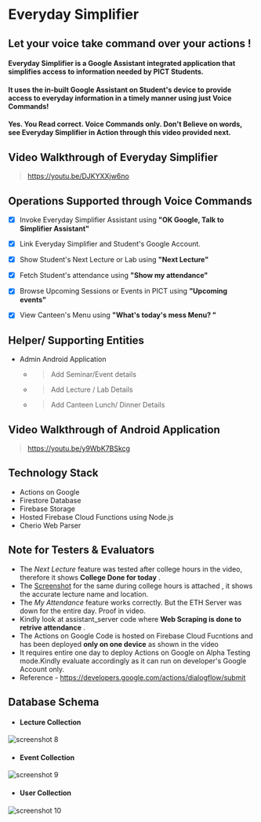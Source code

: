 # Everyday Simplifier 
## Let your voice take command over your actions !

#### Everyday Simplifier is a Google Assistant integrated application that simplifies access to information needed by PICT Students.
#### It uses the in-built Google Assistant on Student's device to provide access to everyday information in a timely manner using just Voice Commands!

#### Yes. You Read correct. Voice Commands only. Don't Believe on words, see Everyday Simplifier in Action through this video provided next.

## Video Walkthrough of Everyday Simplifier
> https://youtu.be/DJKYXXjw6no

## Operations Supported through Voice Commands

- [x] Invoke Everyday Simplifier Assistant using **"OK Google, Talk to Simplifier Assistant"**

- [x] Link Everyday Simplifier and Student's Google Account.

- [x] Show Student's Next Lecture or Lab using **"Next Lecture"**

- [x] Fetch Student's attendance using **"Show my attendance"**

- [x] Browse Upcoming Sessions or Events in PICT using **"Upcoming events"**

- [x] View Canteen's Menu using **"What's today's mess Menu? "**

## Helper/ Supporting Entities

- Admin Android Application
  -  > Add Seminar/Event details 
  -  > Add Lecture / Lab Details
  -  > Add Canteen Lunch/ Dinner Details

## Video Walkthrough of Android Application

> https://youtu.be/y9WbK7BSkcg

## Technology Stack

- Actions on Google
- Firestore Database
- Firebase Storage
- Hosted Firebase Cloud Functions using Node.js
- Cherio Web Parser

## Note for Testers & Evaluators

- The _Next Lecture_ feature was tested after college hours in the video, therefore it shows __College Done for today__ .
- The [Screenshot](https://image.ibb.co/dqzixe/Whats_App_Image_2018_08_17_at_07_03_15.jpg) for the same during college hours is attached  , it shows the accurate lecture name and location.
- The _My Attendance_ feature works correctly. But the ETH Server was down for the entire day. Proof in video.
- Kindly look at assistant_server code where __Web Scraping is done to retrive attendance__ .
- The Actions on Google Code is hosted on Firebase Cloud Fucntions and has been deployed __only on one device__ as shown in the video
- It requires entire one day to deploy Actions on Google on Alpha Testing mode.Kindly evaluate accordingly as it can run on developer's   Google Account only.
- Reference - https://developers.google.com/actions/dialogflow/submit

## Database Schema

- #### Lecture Collection

![screenshot 8](https://user-images.githubusercontent.com/42034989/44271557-4adc3000-a1ef-11e8-9692-29a4644f2995.png)

- #### Event Collection

![screenshot 9](https://user-images.githubusercontent.com/42034989/44271746-ca69ff00-a1ef-11e8-8c6e-dc64ea7dee6a.png)

- #### User Collection

![screenshot 10](https://user-images.githubusercontent.com/42034989/44271749-cdfd8600-a1ef-11e8-836b-ebb5a9da2cae.png)
